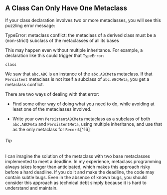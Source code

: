 ## A Class Can Only Have One Metaclass

If your class declaration involves two or more metaclasses, you will see this puzzling error message:

TypeError: metaclass conflict: the metaclass of a derived class
must be a (non-strict) subclass of the metaclasses of all its bases

This may happen even without multiple inheritance. For example, a declaration like this could trigger that `TypeError`:

```
class
```

We saw that `abc.ABC` is an instance of the `abc.ABCMeta` metaclass. If that `Persistent` metaclass is not itself a subclass of `abc.ABCMeta`, you get a metaclass conflict.

There are two ways of dealing with that error:

- Find some other way of doing what you need to do, while avoiding at least one of the metaclasses involved.
    
- Write your own `PersistentABCMeta` metaclass as a subclass of both `abc.ABCMeta` and `PersistentMeta`, using multiple inheritance, and use that as the only metaclass for `Record`.[^16]
    

###### Tip

I can imagine the solution of the metaclass with two base metaclasses implemented to meet a deadline. In my experience, metaclass programming always takes longer than anticipated, which makes this approach risky before a hard deadline. If you do it and make the deadline, the code may contain subtle bugs. Even in the absence of known bugs, you should consider this approach as technical debt simply because it is hard to understand and maintain.